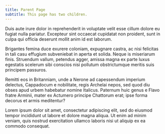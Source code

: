 ```yaml
---
title: Parent Page
subtitle: This page has two children.
---
```


Duis aute irure dolor in reprehenderit in voluptate velit esse cillum dolore
eu fugiat nulla pariatur. Excepteur sint occaecat cupidatat non proident,
sunt in culpa qui officia deserunt mollit anim id est laborum.

Brigantes femina duce exurere coloniam, expugnare castra, ac nisi felicitas
in tali casu effugium subveniebat in aperta et solida. Neque is miseriarum
finis. Struendum vallum, petendus agger, amissa magna ex parte luxus
egestatis scelerum sibi conscios nisi pollutum obstrictumque meritis suis
principem passuros.

Remitti eos in Britanniam, unde a Nerone ad capessendum imperium delectus,
Cappadocum e nobilitate, regis Archelai nepos, sed quod diu obses apud urbem
habebatur nomine Italicus. Paternum huic genus e Flavo fratre Arminii, mater
ex Actumero principe Chattorum erat; ipse forma decorus et armis meditentur?

Lorem ipsum dolor sit amet, consectetur adipiscing elit, sed do eiusmod
tempor incididunt ut labore et dolore magna aliqua. Ut enim ad minim veniam,
quis nostrud exercitation ullamco laboris nisi ut aliquip ex ea commodo
consequat.

